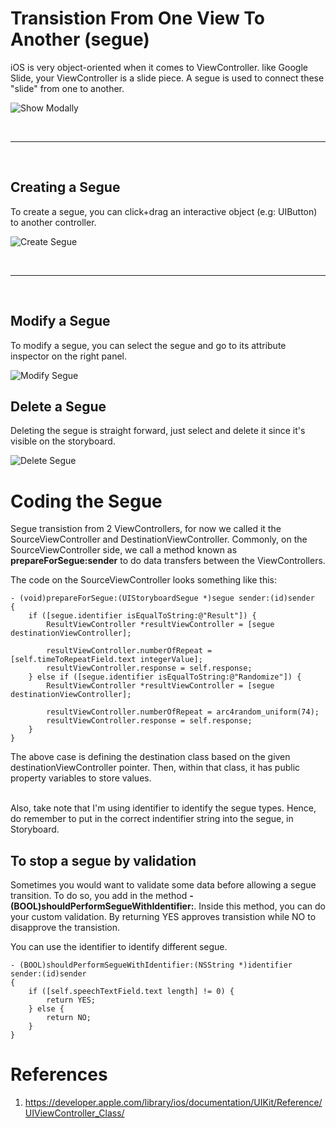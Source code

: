 # Transistion From One View To Another (segue)
iOS is very object-oriented when it comes to ViewController. like Google Slide,
your ViewController is a slide piece. A segue is used to connect these "slide"
from one to another.


![Show Modally](https://lh3.googleusercontent.com/TCKV_F62E5BjUK5Sy5SCATMkRsh2Tm1mKBGsU-ntjtuiVja3v9d7tmh_Px_F1Xa3uKSMGYKkzAf1bAVbIDZno3SywmAK3V8nsVQETJ2OVeXgCng-RTm5rU5CJOZVpCvD7D4wbAqGHsmctz17K57kWHXBZ7k0ShXTS5ZXCDt0fnL34-Tq3moSGQQYIcENN4LSddo0eM-B8qIZ2jfUjNvWuYId63GbDmm4cIeZJ8ZWO-iMP7eC7ht3g1KpIaU4OjbZCShdSQZyOdm96Bk-9-6lDzP9gxxmIeaVI1pIT6Lyd-4jfRzKQAjs3NBp-xhw91_DW646pSoHqjTaJ3hLB7E4RWUlfPEX9kW1CN99r3zNqXvvnYze-H092ccRySGYe8yVcK5y-15YL7Uj15fMdwhZ6Sw6JHEhzZd-mP0_Khzh7q8RPTK5kFO7FhgJZo2o1-MiOR9nj4u26RftGzf8HohNKa-2J68wqZULHqoP7oYIBht9FiMOzj7v2_EQiyqLm02WPhJB_7awqBPzoTb0RHlHOIMVGi-hIwOT2pL268Sit-lyzUA4GDfOYYf459GX6y8BW_zOVw=w321-h501-no)

<br>
<hr>
<br>

## Creating a Segue
To create a segue, you can click+drag an interactive object (e.g: UIButton) to
another controller. 

![Create Segue](https://lh3.googleusercontent.com/qdnTSRbZbbujoTK9ygtGmUiwLu0AANGfNEsSxeHH-Ah9_c5KRCJBGs8k9hWUFEtH663RRHu5pB6Gn5v3VsCbuEfm-BT86JdfQWDl7nw43w13P_JECdiym9BCC0eFZpTbjv1g6YIHVZ2BMVdYseW_hSBLoetpfcHde4TC4k2qBIUlxxakN_-uVuSvSAdD_zPu4H5VbqGtYJQTwzKzY5G4ivlJZyLqW_owlfQzKGKqzMUneYxDQGmR5g3vGHI8XS4SJsEONciebXF7uike94WplIf76dQJ4wW9myOdwmi6INOe1_9mC2Y5mxrifeyNrkemmwKvg2_b56uuORGPNtz-2QqgvI62L6ibbAZ6Cnwh1iiTEuejr9M3kMH1EOj3IExsfj6NOkPbiw10cLRkI8jdvGBXsfjrI7OsGW3AsLDhpag9BKV8Vn7U2O2QPjYi-AsV_LAKNmqv6KVO5Xq2oktLGOPDJyhWVE3aChndPTTcWHTlgrbCo5VwaoxU0wVdLkcqDaglYKNWh3EB6Y97VKTGZdDMWBCO81qtDj848wlQhn9zkQfOFXwyleSgxsVOZXbV3w8GaA=w1054-h704-no)

<br>
<hr>
<br>

## Modify a Segue
To modify a segue, you can select the segue and go to its attribute inspector on the right panel. 

![Modify Segue](https://lh3.googleusercontent.com/vDC_iXwdsneVAPA9X9Op0CQlJZ7SdSuKnK8JUFw30pEBQ2qAyO_Wk9h1zexnbqjIA1zMemw3AIsNj5SQXjX1FBRfxObYH2qXlW5hFkaV0pCsrbumQwQjAvWnmMJe2khE6-GTJvz6GdAlQN47kGGKZSa9SMti5EmhNxnTgoPQiV_Ya9NgJ_0WOOT0eJZ1NCsAmgxqIkzKdhYP0g9DyrQaffNg9Ns4SpulZDVKD_N_tCaGq58yF16qRTUDH2FqgGt2iirgTc1ssP9XyGyKORcTq1qfcoPxrdFWdqw0BIEjFmn9RmcPVKfOepzrIfCkdnzGB4WysjHsthvgfD-K5H46EWwNGS7mLzVqBpOsoInK6bwKsE9Pvv5avjJ0tp_PUXhCUra58I7U82TXhw0SXqPlTUZw6hqyuoPxno3uJ1opXRRBDzmdhf4SBHSyUjYv6x8TKNz5-odzTXsvyInhQK8nsdizOjiSVK6TcpMW9gb2L6XKF9AgdAnzGmeXeqbqevCV6S0TEO4URTyE69U3nx6mTFwZlMSidPfNvvhiUkuYkz571m6JzYw7jH9oPYJ2SOqV7xleNQ=w1302-h1186-no)


## Delete a Segue
Deleting the segue is straight forward, just select and delete it since it's visible on the storyboard.

![Delete Segue](https://lh3.googleusercontent.com/et4jgthSdCQa-jCy_Ox9jCsSqHPKL53OPg41RMkeSay0MCEdlqYLwHfGyahldmb69ZfxyaSoGHXVCkmOobHSp3xJX24t5gXLJtwQ1gqogV39sZBZWWfXYunaaiXEE4RpURSpwxTYljqFEoFD-gsLqeayjQ9xJGfIugxJsNCIEEGoaT0luYRLc8kOgsowRDJydC_Rl-NsVDr5nhbAlPCtZOX81-mLAGtFMyuaHgxpVwMAF_plV5dNtY3Ce_UXB6zeYIh50Dvg0og1KeLzkVIfWQgHW9k6cx7O1vi0YLTU5x2oXTJuF_yzRhJNa9zapDuF75-bH7mUme9MdeU6r3J1XgKi8c1eCCQF3ny-PVGU45THW-hfNBU9m6rsPyPE8NzbcS2pY78yxf_RCuICaT_sqXibCoyrKAqBAjzkvNCgH3mrHnrmsZ6evl7Ic933Mmb8BQ4STLSoUzHiWv2If0XIDX0-ccMAgP-DZZXQCm6ip9Rv-dFS6LGF3N4ly2A0guwKIUNdmImXqBr1ogbO6S9TGnVKjBnSHiUXHGAQ4rnb3pH57KqvPpc-TXAhJmZk6huka73E1w=w480-h300-no)


# Coding the Segue
Segue transistion from 2 ViewControllers, for now we called it the SourceViewController and DestinationViewController.
Commonly, on the SourceViewController side, we call a method known as **prepareForSegue:sender** to do data transfers between the ViewControllers.

The code on the SourceViewController looks something like this:

```
- (void)prepareForSegue:(UIStoryboardSegue *)segue sender:(id)sender
{
    if ([segue.identifier isEqualToString:@"Result"]) {
        ResultViewController *resultViewController = [segue destinationViewController];
        
        resultViewController.numberOfRepeat = [self.timeToRepeatField.text integerValue];
        resultViewController.response = self.response;
    } else if ([segue.identifier isEqualToString:@"Randomize"]) {
        ResultViewController *resultViewController = [segue destinationViewController];
        
        resultViewController.numberOfRepeat = arc4random_uniform(74);
        resultViewController.response = self.response;
    }
}
```

The above case is defining the destination class based on the given destinationViewController pointer. Then, within that class, it has public property variables to store values.

<br>
Also, take note that I'm using identifier to identify the segue types. Hence, do remember to put in the correct indentifier string into the segue, in Storyboard.

## To stop a segue by validation
Sometimes you would want to validate some data before allowing a segue transition. To do so, you add in the method
**- (BOOL)shouldPerformSegueWithIdentifier:**. Inside this method, you can do your custom validation. By returning YES approves transistion while NO to disapprove the transistion.

You can use the identifier to identify different segue.

```
- (BOOL)shouldPerformSegueWithIdentifier:(NSString *)identifier sender:(id)sender
{
    if ([self.speechTextField.text length] != 0) {
        return YES;
    } else {
        return NO;
    }
}
```


# References
1. https://developer.apple.com/library/ios/documentation/UIKit/Reference/UIViewController_Class/
